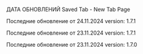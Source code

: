 ДАТА ОБНОВЛЕНИЙ Saved Tab - New Tab Page

Последние обновление от 24.11.2024 version: 1.7.1

Последние обновление от 23.11.2024 version: 1.7.1

Последние обновление от 23.11.2024 version: 1.7.0

